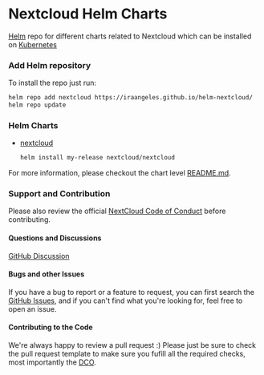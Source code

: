 # Nextcloud Helm Charts

[Helm](https://helm.sh) repo for different charts related to Nextcloud which can be installed on [Kubernetes](https://kubernetes.io)

### Add Helm repository

To install the repo just run:

```bash
helm repo add nextcloud https://iraangeles.github.io/helm-nextcloud/
helm repo update
```

### Helm Charts

* [nextcloud](https://iraangeles.github.io/helm-nextcloud/)

  ```bash
  helm install my-release nextcloud/nextcloud
  ```

For more information, please checkout the chart level [README.md](./helm/charts/nextcloud/README.md).

### Support and Contribution
Please also review the official [NextCloud Code of Conduct](https://nextcloud.com/contribute/code-of-conduct/) before contributing.

#### Questions and Discussions
[GitHub Discussion](https://github.com/nextcloud/helm/discussions)

#### Bugs and other Issues
If you have a bug to report or a feature to request, you can first search the [GitHub Issues](https://github.com/nextcloud/helm/issues), and  if you can't find what you're looking for, feel free to open an issue.

#### Contributing to the Code
We're always happy to review a pull request :) Please just be sure to check the pull request template to make sure you fufill all the required checks, most importantly the [DCO](https://probot.github.io/apps/dco/).
